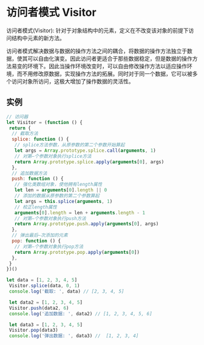 # 访问者模式 Visitor

访问者模式(Visitor): 针对于对象结构中的元素，定义在不改变该对象的前提下访问结构中元素的新方法。

访问者模式解决数据与数据的操作方法之间的耦合，将数据的操作方法独立于数据，使其可以自由化演变。因此访问者更适合于那些数据稳定，但是数据的操作方法易变的环境下。因此当操作环境改变时，可以自由修改操作方法以适应操作环境，而不用修改原数据，实现操作方法的拓展。同时对于同一个数据，它可以被多个访问对象所访问，这极大增加了操作数据的灵活性。

## 实例

```js
// 访问器
let Visitor = (function () {
 return {
  // 截取方法
  splice: function () {
   // splice方法参数，从原参数的第二个参数开始算起
   let args = Array.prototype.splice.call(arguments, 1)
   // 对第—个参数对象执行splice方法
   return Array.prototype.splice.apply(arguments[0], args)
  },
  // 追加数据方法
  push: function () {
   // 强化类数组对象，使他拥有length属性
   let len = arguments[0].length || 0
   // 添加的数据从原参数的第二个参数算起
   let args = this.splice(arguments, 1)
   // 校正length属性
   arguments[0].length = len + arguments.length - 1
   // 对第—个参数对象执行push方法
   return Array.prototype.push.apply(arguments[0], args)
  },
  // 弹出最后—次添加的元素
  pop: function () {
   // 对第—个参数对象执行pop方法
   return Array.prototype.pop.apply(arguments[0])
  },
 }
})()

let data = [1, 2, 3, 4, 5]
 Visitor.splice(data, 0, 1)
 console.log('截取: ', data) // [2, 3, 4, 5]

 let data2 = [1, 2, 3, 4, 5]
 Visitor.push(data2, 6)
 console.log('追加数据: ', data2) // [1, 2, 3, 4, 5, 6]

 let data3 = [1, 2, 3, 4, 5]
 Visitor.pop(data3)
 console.log('弹出数据: ', data3) //  [1, 2, 3, 4]
```
